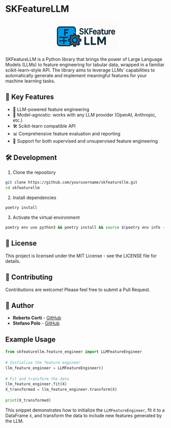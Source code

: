 # SKFeatureLLM

<div align="center">
  <img src="docs/_static/logo.png" alt="SKFeatureLLM Logo" width="200"/>
</div>

SKFeatureLLM is a Python library that brings the power of Large Language Models (LLMs) to feature engineering for tabular data, wrapped in a familiar scikit-learn–style API. The library aims to leverage LLMs' capabilities to automatically generate and implement meaningful features for your machine learning tasks.

## 🌟 Key Features

- 🤖 LLM-powered feature engineering
- 🔌 Model-agnostic: works with any LLM provider (OpenAI, Anthropic, etc.)
- 🛠 Scikit-learn compatible API
- 📊 Comprehensive feature evaluation and reporting
- 🎯 Support for both supervised and unsupervised feature engineering


## 🛠 Development

1. Clone the repository
```bash
git clone https://github.com/yourusername/skfeaturellm.git
cd skfeaturellm
```

2. Install dependencies
```bash
poetry install
```

3. Activate the virtual environment
```bash
poetry env use python3 && poetry install && source $(poetry env info --path)/bin/activate
```

## 📄 License

This project is licensed under the MIT License - see the LICENSE file for details.

## 🤝 Contributing

Contributions are welcome! Please feel free to submit a Pull Request.

## 👤 Author

- **Roberto Corti** - [GitHub](https://github.com/RobertoCorti)
- **Stefano Polo** - [GitHub](https://github.com/stefano-polo)

## Example Usage

```python
from skfeaturellm.feature_engineer import LLMFeatureEngineer

# Initialize the feature engineer
llm_feature_engineer = LLMFeatureEngineer()

# Fit and transform the data
llm_feature_engineer.fit(X)
X_transformed = llm_feature_engineer.transform(X)

print(X_transformed)
```

This snippet demonstrates how to initialize the `LLMFeatureEngineer`, fit it to a DataFrame `X`, and transform the data to include new features generated by the LLM.
